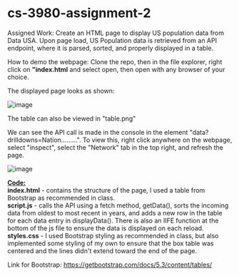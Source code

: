 # cs-3980-assignment-2

Assigned Work: Create an HTML page to display US population data from Data USA. Upon page load, US Population data is retrieved from an API endpoint, where it is parsed, sorted, and properly displayed in a table.

How to demo the webpage: Clone the repo, then in the file explorer, right click on **"index.html** and select open, then open with any browser of your choice. 

The displayed page looks as shown: 

![image](https://github.com/user-attachments/assets/5a6521dd-217e-4520-a6da-7be0e0703343)

The table can also be viewed in "table.png"

We can see the API call is made in the console in the element "data?drilldowns=Nation.........". To view this, right click anywhere on the webpage, select "inspect", select the "Network" tab in the top right, and refresh the page. 

![image](https://github.com/user-attachments/assets/56982e0b-1c6a-41dd-aae8-741052be3086)

<ins>**Code:**</ins> <br>
**index.html** - contains the structure of the page, I used a table from Bootstrap as recommended in class. <br>
**script.js** - calls the API using a fetch method, getData(), sorts the incoming data from oldest to most recent in years, and adds a new row in the table for each data entry in displayData(). There is also an IIFE function at the bottom of the js file to ensure the data is displayed on each reload. <br>
**styles.css** - I used Bootstrap styling as recommended in class, but also implemented some styling of my own to ensure that the box table was centered and the lines didn't extend toward the end of the page. <br>

Link for Bootstrap: https://getbootstrap.com/docs/5.3/content/tables/


